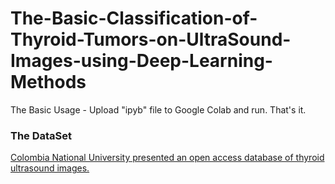 # The-Basic-Classification-of-Thyroid-Tumors-on-UltraSound-Images-using-Deep-Learning-Methods

The Basic Usage - Upload "ipyb" file to Google Colab and run. That's it.


### The DataSet

[Colombia National University presented an open access database of thyroid ultrasound images.](http://cimalab.intec.co/applications/thyroid/index.php)




  

  

  
  

 
